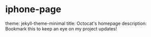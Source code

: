 # iphone-page
theme: jekyll-theme-minimal
title: Octocat's homepage
description: Bookmark this to keep an eye on my project updates!
